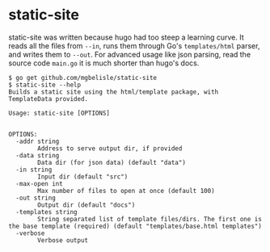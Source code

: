# static-site

static-site was written because hugo had too steep a learning curve. It reads all the files from
`--in`, runs them through Go's `templates/html` parser, and writes them to `--out`. For advanced
usage like json parsing, read the source code `main.go` it is much shorter than hugo's docs.

```
$ go get github.com/mgbelisle/static-site
$ static-site --help
Builds a static site using the html/template package, with TemplateData provided.

Usage: static-site [OPTIONS]


OPTIONS:
  -addr string
        Address to serve output dir, if provided
  -data string
        Data dir (for json data) (default "data")
  -in string
        Input dir (default "src")
  -max-open int
        Max number of files to open at once (default 100)
  -out string
        Output dir (default "docs")
  -templates string
        String separated list of template files/dirs. The first one is the base template (required) (default "templates/base.html templates")
  -verbose
        Verbose output
```




